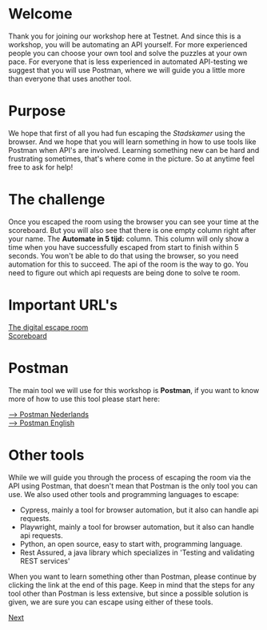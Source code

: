 # Welcome

Thank you for joining our workshop here at Testnet. And since this is a workshop, you will be
automating an API yourself. For more experienced people you can choose your own tool and solve the
puzzles at your own pace. For everyone that is less experienced in automated API-testing we suggest
that you will use Postman, where we will guide you a little more than everyone that uses another tool.

# Purpose

We hope that first of all you had fun escaping the _Stadskamer_ using the browser.
And we hope that you will learn something in how to use tools like Postman when API's are
involved. Learning something new can be hard and frustrating sometimes, that's where
come in the picture. So at anytime feel free to ask for help!

# The challenge
Once you escaped the room using the browser you can see your time at the scoreboard. 
But you will also see that there is one empty column right after your name.
The **Automate in 5 tijd:** column. 
This column will only show a time when you have successfully escaped from start to finish within 5 seconds.
You won't be able to do that using the browser, so you need automation for this to succeed. 
The api of the room is the way to go. 
You need to figure out which api requests are being done to solve te room.

# Important URL's
[The digital escape room](https://ta-workshop.nl/#/)
<br>[Scoreboard](https://score.ta-workshop.nl/#/scores;roomId=1)


# Postman
The main tool we will use for this workshop is **Postman**, if you want to know more of how to use this tool
please start here:

[--> Postman Nederlands](./postman/Nederlands/00.%20legend.md)
<br>
[--> Postman English](./postman/English/00.%20legend.md)

# Other tools
While we will guide you through the process of escaping the room via the API using Postman, that doesn't mean that
Postman is the only tool you can use. We also used other tools and programming languages to escape:
 - Cypress, mainly a tool for browser automation, but it also can handle api requests.
 - Playwright, mainly a tool for browser automation, but it also can handle api requests.
 - Python, an open source, easy to start with, programming language.
 - Rest Assured, a java library which specializes in 'Testing and validating REST services'

When you want to learn something other than Postman, please continue by clicking the link at the end of this page.
Keep in mind that the steps for any tool other than Postman is less extensive, but since a possible solution is given,
we are sure you can escape using either of these tools.

[Next](01.%20apikey.md)
